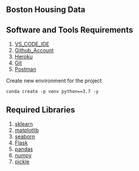 ## Boston Housing Data
## Software and Tools Requirements 
1. [VS_CODE_IDE](https://code.visualstudio.com/download)
2. [Github_Account](www.github.com)
3. [Heroku](https://www.heroku.com/)
4. [Git](https://git-scm.com/download/win)
5. [Postman](https://www.postman.com/)

Create new environment for the project

``` 
conda create -p venv python==3.7 -y
```
## Required Libraries
1. [sklearn](https://scikit-learn.org/stable/)
2. [matplotlib](https://matplotlib.org/)
3. [seaborn](https://seaborn.pydata.org/)
4. [Flask](https://flask.palletsprojects.com/en/2.2.x/)
5. [pandas](https://pandas.pydata.org/)
6. [numpy](https://numpy.org/)
7. [pickle](https://docs.python.org/3/library/pickle.html)
